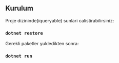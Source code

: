 ## Kurulum

Proje dizininde(iqueryable) sunlari calistirabilirsiniz:

### `dotnet restore`

Gerekli paketler yukledikten sonra:

### `dotnet run`
